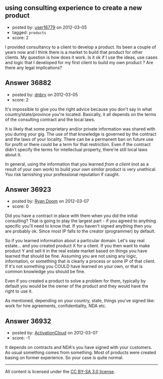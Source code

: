 ## using consulting experience to create a new product

- posted by: [user16779](https://stackexchange.com/users/-1/16779-user16779) on 2012-03-05
- tagged: `products`
- score: 2

I provided consultancy to a client to develop a product. Its been a couple of years now and I think there is a market to build that product for other clients. My question is how does it work. Is it ok if I use the ideas, use cases and logic that I developed for my first client to build my own product ? Are there any legal implications?


## Answer 36882

- posted by: [dnbrv](https://stackexchange.com/users/-1/15284-dnbrv) on 2012-03-05
- score: 2

It's impossible to give you the right advice because you don't say in what country/state/province you're located. Basically, it all depends on the terms of the consulting contract and the local laws.

It is likely that some proprietary and/or private information was shared with you during your gig. The use of that knowledge is governed by the contract and the laws of your locality. There can be a permanent ban on future use for profit or there could be a term for that restriction. Even if the contract didn't specify the terms for intellectual property, there're still local laws about it.

In general, using the information that you learned *from a client* (not as a result of your own work) to build *your own similar* product is very unethical. You risk tarnishing your professional reputation if caught.


## Answer 36923

- posted by: [Ryan Doom](https://stackexchange.com/users/-1/5655-ryan-doom) on 2012-03-07
- score: 0

Did you have a contract in place with them when you did the initial consulting? That is going to play the largest part - if you agreed to anything specific you'll need to know that. If you haven't signed anything then you are probably ok. Since most IP falls to the creator (programmer) by default.  

So if you learned information about a particular domain. Let's say real estate... and you created product X for a client. If you then want to make product Y and sell it in the real estate market based on things you have learned that should be fine.  Assuming you are not using any logic, information, or something that is clearly a process or some IP of that client. If it's not something you COULD have learned on your own, or that is common knowledge you should be fine.

Even if you created a product to solve a problem for them, typically by default you would be the owner of the product and they would have the right to use it.  

As mentioned, depending on your country, state, things you've signed like: work for hire agreements, confidentiality, NDA etc. 


## Answer 36932

- posted by: [ActivationCloud](https://stackexchange.com/users/-1/16565-activationcloud) on 2012-03-07
- score: -1

It depends on contracts and NDA's you have signed with your customers. As usual something comes from something. Most of products were created basing on former experience. So your case is quite normal.



---

All content is licensed under the [CC BY-SA 3.0 license](https://creativecommons.org/licenses/by-sa/3.0/).
